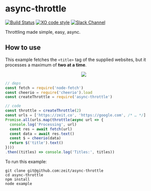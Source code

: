 # async-throttle

[![Build Status](https://travis-ci.org/zeit/async-throttle.svg?branch=master)](https://travis-ci.org/zeit/async-throttle)
[![XO code style](https://img.shields.io/badge/code_style-XO-5ed9c7.svg)](https://github.com/sindresorhus/xo)
[![Slack Channel](https://zeit-slackin.now.sh/badge.svg)](https://zeit.chat/)

Throttling made simple, easy, async.

## How to use

This example fetches the `<title>` tag of the supplied websites,
but it processes a maximum of **two at a time**.

<p align="center">
  <img src="https://cldup.com/QstcrynRNT.gif" />
</p>

```js
// deps
const fetch = require('node-fetch')
const cheerio = require('cheerio').load
const createThrottle = require('async-throttle')

// code
const throttle = createThrottle(2)
const urls = ['https://zeit.co', 'https://google.com', /* … */]
Promise.all(urls.map(throttle(async url => {
  console.log('Processing', url)
  const res = await fetch(url)
  const data = await res.text()
  const $ = cheerio(data)
  return $('title').text()
})))
.then((titles) => console.log('Titles:', titles))
```

To run this example:

```
git clone git@github.com:zeit/async-throttle
cd async-throttle
npm install
node example
```
